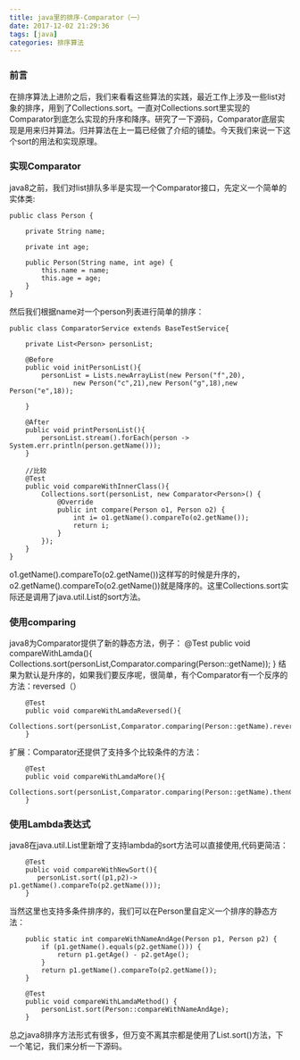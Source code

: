 ```yaml
---
title: java里的排序-Comparator（一）
date: 2017-12-02 21:29:36
tags: [java]
categories: 排序算法
---
```

### 前言
在排序算法上进阶之后，我们来看看这些算法的实践，最近工作上涉及一些list对象的排序，用到了Collections.sort。一直对Collections.sort里实现的Comparator到底怎么实现的升序和降序。研究了一下源码，Comparator底层实现是用来归并算法。归并算法在上一篇已经做了介绍的铺垫。今天我们来说一下这个sort的用法和实现原理。

### 实现Comparator
java8之前，我们对list排队多半是实现一个Comparator接口，先定义一个简单的实体类:
```
public class Person {

    private String name;

    private int age;

    public Person(String name, int age) {
        this.name = name;
        this.age = age;
    }
}
```
<!--more-->
然后我们根据name对一个person列表进行简单的排序：
```
public class ComparatorService extends BaseTestService{

    private List<Person> personList;

    @Before
    public void initPersonList(){
        personList = Lists.newArrayList(new Person("f",20),
                new Person("c",21),new Person("g",18),new Person("e",18));

    }

    @After
    public void printPersonList(){
        personList.stream().forEach(person -> System.err.println(person.getName()));
    }

    //比较
    @Test
    public void compareWithInnerClass(){
        Collections.sort(personList, new Comparator<Person>() {
            @Override
            public int compare(Person o1, Person o2) {
                int i= o1.getName().compareTo(o2.getName());
                return i;
            }
        });
    }
}
```
o1.getName().compareTo(o2.getName())这样写的时候是升序的，o2.getName().compareTo(o2.getName())就是降序的。这里Collections.sort实际还是调用了java.util.List的sort方法。
### 使用comparing
java8为Comparator提供了新的静态方法，例子：
    @Test
    public void compareWithLamda(){
        Collections.sort(personList,Comparator.comparing(Person::getName));
    }
结果为默认是升序的，如果我们要反序呢，很简单，有个Comparator有一个反序的方法：reversed（）
```
    @Test
    public void compareWithLamdaReversed(){
        Collections.sort(personList,Comparator.comparing(Person::getName).reversed());
    }
```
扩展：Comparator还提供了支持多个比较条件的方法：
```
    @Test
    public void compareWithLamdaMore(){
        Collections.sort(personList,Comparator.comparing(Person::getName).thenComparing(Person::getAge));
    }
```
### 使用Lambda表达式
java8在java.util.List里新增了支持lambda的sort方法可以直接使用,代码更简洁：
```
    @Test
    public void compareWithNewSort(){
       personList.sort((p1,p2)-> p1.getName().compareTo(p2.getName()));
    }
```
当然这里也支持多条件排序的，我们可以在Person里自定义一个排序的静态方法：
```
    public static int compareWithNameAndAge(Person p1, Person p2) {
        if (p1.getName().equals(p2.getName())) {
            return p1.getAge() - p2.getAge();
        }
        return p1.getName().compareTo(p2.getName());
    }

    @Test
    public void compareWithLamdaMethod() {
        personList.sort(Person::compareWithNameAndAge);
    }
```
总之java8排序方法形式有很多，但万变不离其宗都是使用了List.sort()方法，下一个笔记，我们来分析一下源码。